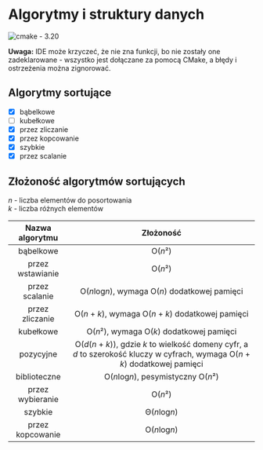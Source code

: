 # Algorytmy i struktury danych

![cmake - 3.20](https://img.shields.io/badge/cmake-3.20-success)

**Uwaga:** IDE może krzyczeć, że nie zna funkcji, bo nie zostały one zadeklarowane -
wszystko jest dołączane za pomocą CMake, a błędy i ostrzeżenia można zignorować.

## Algorytmy sortujące

- [x] bąbelkowe
- [ ] kubełkowe
- [x] przez zliczanie
- [x] przez kopcowanie
- [x] szybkie
- [x] przez scalanie

## Złożoność algorytmów sortujących

*n* - liczba elementów do posortowania\
*k* - liczba różnych elementów

| Nazwa algorytmu  |                                                             Złożoność                                                             |
| :--------------: | :-------------------------------------------------------------------------------------------------------------------------------: |
|    bąbelkowe     |                                                              O(*n*²)                                                              |
| przez wstawianie |                                                              O(*n*²)                                                              |
|  przez scalanie  |                                          O(*n*log*n*), wymaga O(*n*) dodatkowej pamięci                                           |
| przez zliczanie  |                                       O(*n* + *k*), wymaga O(*n* + *k*) dodatkowej pamięci                                        |
|    kubełkowe     |                                             O(*n*²), wymaga O(*k*) dodatkowej pamięci                                             |
|    pozycyjne     | O(*d*(*n* + *k*)), gdzie *k* to wielkość domeny cyfr, a *d* to szerokość kluczy w cyfrach, wymaga O(*n* + *k*) dodatkowej pamięci |
|   biblioteczne   |                                                O(*n*log*n*), pesymistyczny O(*n*²)                                                |
| przez wybieranie |                                                              O(*n*²)                                                              |
|     szybkie      |                                                           Θ(*n*log*n*)                                                            |
| przez kopcowanie |                                                           O(*n*log*n*)                                                            |
